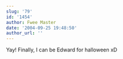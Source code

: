 ```yaml
---
slug: '79'
id: '1454'
author: Fwee Master
date: '2004-09-25 19:48:50'
author_url: ''
---
```

Yay! Finally, I can be Edward for halloween xD
